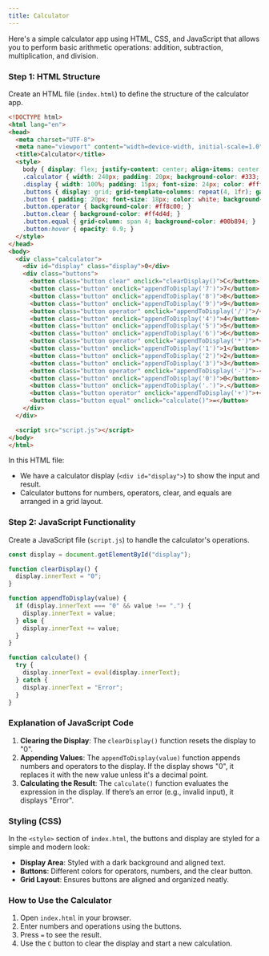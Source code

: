 ```yaml
---
title: Calculator
---
```


Here's a simple calculator app using HTML, CSS, and JavaScript that allows you to perform basic arithmetic operations: addition, subtraction, multiplication, and division.

### Step 1: HTML Structure

Create an HTML file (`index.html`) to define the structure of the calculator app.

```html
<!DOCTYPE html>
<html lang="en">
<head>
  <meta charset="UTF-8">
  <meta name="viewport" content="width=device-width, initial-scale=1.0">
  <title>Calculator</title>
  <style>
    body { display: flex; justify-content: center; align-items: center; height: 100vh; font-family: Arial, sans-serif; margin: 0; background-color: #f5f5f5; }
    .calculator { width: 240px; padding: 20px; background-color: #333; border-radius: 10px; box-shadow: 0 4px 10px rgba(0, 0, 0, 0.2); }
    .display { width: 100%; padding: 15px; font-size: 24px; color: #fff; background-color: #222; text-align: right; border-radius: 5px; margin-bottom: 10px; }
    .buttons { display: grid; grid-template-columns: repeat(4, 1fr); gap: 10px; }
    .button { padding: 20px; font-size: 18px; color: white; background-color: #555; border: none; border-radius: 5px; cursor: pointer; }
    .button.operator { background-color: #ff8c00; }
    .button.clear { background-color: #ff4d4d; }
    .button.equal { grid-column: span 4; background-color: #00b894; }
    .button:hover { opacity: 0.9; }
  </style>
</head>
<body>
  <div class="calculator">
    <div id="display" class="display">0</div>
    <div class="buttons">
      <button class="button clear" onclick="clearDisplay()">C</button>
      <button class="button" onclick="appendToDisplay('7')">7</button>
      <button class="button" onclick="appendToDisplay('8')">8</button>
      <button class="button" onclick="appendToDisplay('9')">9</button>
      <button class="button operator" onclick="appendToDisplay('/')">/</button>
      <button class="button" onclick="appendToDisplay('4')">4</button>
      <button class="button" onclick="appendToDisplay('5')">5</button>
      <button class="button" onclick="appendToDisplay('6')">6</button>
      <button class="button operator" onclick="appendToDisplay('*')">*</button>
      <button class="button" onclick="appendToDisplay('1')">1</button>
      <button class="button" onclick="appendToDisplay('2')">2</button>
      <button class="button" onclick="appendToDisplay('3')">3</button>
      <button class="button operator" onclick="appendToDisplay('-')">-</button>
      <button class="button" onclick="appendToDisplay('0')">0</button>
      <button class="button" onclick="appendToDisplay('.')">.</button>
      <button class="button operator" onclick="appendToDisplay('+')">+</button>
      <button class="button equal" onclick="calculate()">=</button>
    </div>
  </div>

  <script src="script.js"></script>
</body>
</html>
```

In this HTML file:
- We have a calculator display (`<div id="display">`) to show the input and result.
- Calculator buttons for numbers, operators, clear, and equals are arranged in a grid layout.

### Step 2: JavaScript Functionality

Create a JavaScript file (`script.js`) to handle the calculator's operations.

```javascript
const display = document.getElementById("display");

function clearDisplay() {
  display.innerText = "0";
}

function appendToDisplay(value) {
  if (display.innerText === "0" && value !== ".") {
    display.innerText = value;
  } else {
    display.innerText += value;
  }
}

function calculate() {
  try {
    display.innerText = eval(display.innerText);
  } catch {
    display.innerText = "Error";
  }
}
```

### Explanation of JavaScript Code

1. **Clearing the Display**: The `clearDisplay()` function resets the display to "0".
2. **Appending Values**: The `appendToDisplay(value)` function appends numbers and operators to the display. If the display shows "0", it replaces it with the new value unless it's a decimal point.
3. **Calculating the Result**: The `calculate()` function evaluates the expression in the display. If there’s an error (e.g., invalid input), it displays "Error".

### Styling (CSS)

In the `<style>` section of `index.html`, the buttons and display are styled for a simple and modern look:
- **Display Area**: Styled with a dark background and aligned text.
- **Buttons**: Different colors for operators, numbers, and the clear button.
- **Grid Layout**: Ensures buttons are aligned and organized neatly.

### How to Use the Calculator
1. Open `index.html` in your browser.
2. Enter numbers and operations using the buttons.
3. Press `=` to see the result.
4. Use the `C` button to clear the display and start a new calculation.